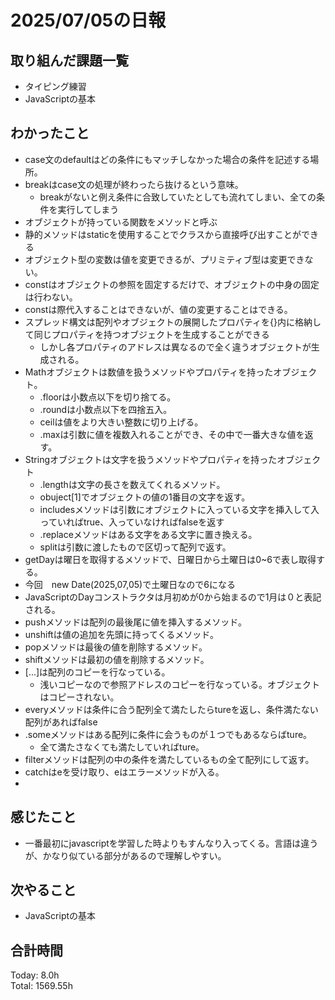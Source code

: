 # 2025/07/05の日報
## 取り組んだ課題一覧
* タイピング練習
* JavaScriptの基本
## わかったこと 
* case文のdefaultはどの条件にもマッチしなかった場合の条件を記述する場所。
* breakはcase文の処理が終わったら抜けるという意味。
  * breakがないと例え条件に合致していたとしても流れてしまい、全ての条件を実行してしまう
*  オブジェクトが持っている関数をメソッドと呼ぶ
*  静的メソッドはstaticを使用することでクラスから直接呼び出すことができる
*  オブジェクト型の変数は値を変更できるが、プリミティブ型は変更できない。
*  constはオブジェクトの参照を固定するだけで、オブジェクトの中身の固定は行わない。
  * constは際代入することはできないが、値の変更することはできる。
* スプレッド構文は配列やオブジェクトの展開したプロパティを{}内に格納して同じプロパティを持つオブジェクトを生成することができる
  * しかし各プロパティのアドレスは異なるので全く違うオブジェクトが生成される。
* Mathオブジェクトは数値を扱うメソッドやプロパティを持ったオブジェクト。
  * .floorは小数点以下を切り捨てる。
  * .roundは小数点以下を四捨五入。
  * ceilは値をより大きい整数に切り上げる。
  * .maxは引数に値を複数入れることができ、その中で一番大きな値を返す。
* Stringオブジェクトは文字を扱うメソッドやプロパティを持ったオブジェクト
  * .lengthは文字の長さを数えてくれるメソッド。
  * obuject[1]でオブジェクトの値の1番目の文字を返す。
  * includesメソッドは引数にオブジェクトに入っている文字を挿入して入っていればtrue、入っていなければfalseを返す
  * .replaceメソッドはある文字をある文字に置き換える。
  * splitは引数に渡したもので区切って配列で返す。
* getDayは曜日を取得するメソッドで、日曜日から土曜日は0~6で表し取得する。
 * 今回　new Date(2025,07,05)で土曜日なので6になる
 * JavaScriptのDayコンストラクタは月初めが0から始まるので1月は０と表記される。
* pushメソッドは配列の最後尾に値を挿入するメソッド。
* unshiftは値の追加を先頭に持ってくるメソッド。
* popメソッドは最後の値を削除するメソッド。
* shiftメソッドは最初の値を削除するメソッド。
* [...]は配列のコピーを行なっている。
  * 浅いコピーなので参照アドレスのコピーを行なっている。オブジェクトはコピーされない。
* everyメソッドは条件に合う配列全て満たしたらtureを返し、条件満たない配列があればfalse
* .someメソッドはある配列に条件に会うものが１つでもあるならばture。
  * 全て満たさなくても満たしていればture。
* filterメソッドは配列の中の条件を満たしているもの全て配列にして返す。
* catchはeを受け取り、eはエラーメソッドが入る。
*  
                   
## 感じたこと
* 一番最初にjavascriptを学習した時よりもすんなり入ってくる。言語は違うが、かなり似ている部分があるので理解しやすい。
## 次やること
* JavaScriptの基本
##  合計時間 
Today: 8.0h<br>
Total: 1569.55h
